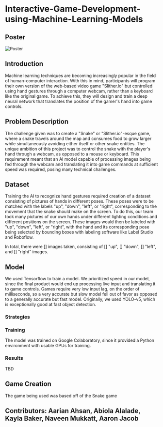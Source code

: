 # Interactive-Game-Development-using-Machine-Learning-Models

## Poster
![Poster](https://user-images.githubusercontent.com/33157393/202885887-bad7d12f-5526-4e0a-a086-3ac6cb55596c.png)

## Introduction
Machine learning techniques are becoming increasingly popular in the field of human-computer interaction. With this in mind, participants will program their own version of the web-based video game "Slither.io" but controlled using hand gestures through a computer webcam, rather than a keyboard like the original game. To achieve this, they will design and train a deep neural network that translates the position of the gamer's hand into game controls.

## Problem Description
The challenge given was to create a "Snake" or "Slither.io"-esque game, where a snake travels around the map and consumes food to grow larger while simultaneously avoiding either itself or other snake entities. The unique ambition of this project was to control the snake with the player's hand through a webcam, as opposed to a mouse or keyboard. This requirement meant that an AI model capable of processing images being fed through the webcam and translating it into game commands at sufficient speed was required, posing many technical challenges.

## Dataset
Training the AI to recognize hand gestures required creation of a dataset consisting of pictures of hands in different poses. These poses were to be matched with the labels "up", "down", "left", or "right", corresponding to the movement that the snake should make on the screen. To do this, our team took many pictures of our own hands under different lighting conditions and different positions on the screen. These images would then be labeled with "up", "down", "left", or "right", with the hand and its corresponding pose being selected by bounding boxes with labeling software like Label Studio and Roboflow.

In total, there were [] images taken, consisting of [] "up", [] "down", [] "left", and [] "right" images.

## Model

We used Tensorflow to train a model. We prioritized speed in our model, since the final product would end up processing live input and translating it to game controls. Games require very low input lag, on the order of milliseconds, so a very accurate but slow model fell out of favor as opposed to a generally accurate but fast model. Originally, we used YOLO-v5, which is exceptionally good at fast object detection. 

### Strategies


### Training
The model was trained on Google Colaboratory, since it provided a Python environment with usable GPUs for training. 

### Results
TBD 


## Game Creation
The game being used was based off of the Snake game 
## Contributors: Aarian Ahsan, Abiola Alalade, Kayla Baker, Naveen Mukkatt, Aaron Jacob
